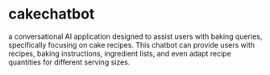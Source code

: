 # cakechatbot
a conversational AI application designed to assist users with baking queries, specifically focusing on cake recipes. This chatbot can provide users with recipes, baking instructions, ingredient lists, and even adapt recipe quantities for different serving sizes. 
